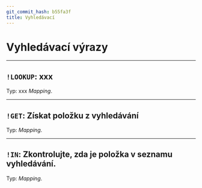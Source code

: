 ```yaml
---
git_commit_hash: b55fa3f
title: Vyhledávací
---
```


# Vyhledávací výrazy


---

## `!LOOKUP`: xxx 

Typ: xxx _Mapping_.


---

## `!GET`: Získat položku z vyhledávání

Typ: _Mapping_.


---

## `!IN`: Zkontrolujte, zda je položka v seznamu vyhledávání.

Typ: _Mapping_.

